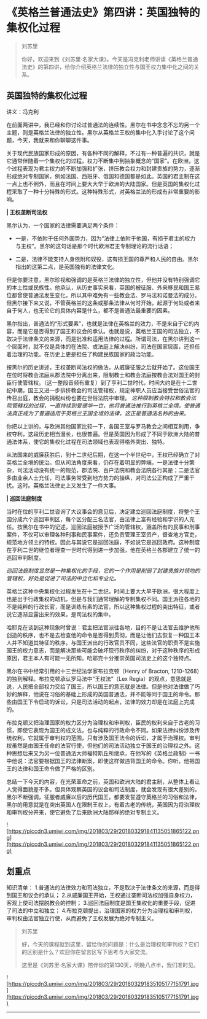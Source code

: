 # 《英格兰普通法史》第四讲：英国独特的集权化过程

> 刘苏里
> 
> 你好，欢迎来到《刘苏里·名家大课》。今天是冯克利老师讲读《英格兰普通法史》的第四讲，给你介绍英格兰法律的独立性与国王权力集中化之间的关系。

## 英国独特的集权化过程

讲义：冯克利

在前面两讲中，我已经和你讨论过普通法的连续性。黑尔在书中念念不忘的另一个主题，则是英格兰法律的独立性。黑尔从英格兰王权的集中化入手讨论了这个问题，今天，我就来和你聊聊这件事。

关于现代民族国家形成的原因，有各种不同的解释，不过有一种普遍的共识，就是它通常伴随着一个集权化的过程，权力不断集中到抽象概念的“国家”。在欧洲，这个过程表现为君主权力的不断加强和扩张，挤压教会权力和封建贵族的势力，逐渐形成绝对专制国家，例如法国、西班牙、俄国和德国都是如此。英国的君主制在这一点上也不例外，而且在时间上要大大早于欧洲的大陆国家。但是英国的集权化过程采取了一种十分特殊的形式。这种特殊形式，对英格兰法的形成有非常重要的影响。

 **| 王权垄断司法权**

黑尔认为，一个国家的法律需要满足两个条件：

* 一是，不依附于任何外国势力，因为“法律上依附于他国，有损于君主的权力与主权”。黑尔的这句话是那个时代欧洲君主专制理论的流行话语；

* 二是，法律不能支持人身依附和奴役，这有损王国的尊严和人民的自由。黑尔指出的这第二点，是英国独有的法律文化。

但是你要注意，黑尔珍视和强调的是英格兰法律的独立性，但他并没有特别强调它的本土性或民族性。他承认，从历史事实来看，英国的被征服、外来移民和国王易位都曾使普通法发生变化，所以其中难免有一些教会法、罗马法和诺曼法的成分。但黑尔接下来又说，不管英格兰的这条或那条法律从何时开始，起源于何处或者来自于何人，也无论它的具体内容是什么，都不是普通法最重要的因素。

黑尔指出，普通法的“形式要素”，也就是法律在英格兰的效力，不是来自于它的内容，而是它是否得到了国王和议会的承认。也就是说，英格兰王国的司法独立，不取决于法律条文的来源，而是批准和适用法律的过程。所谓司法，在黑尔讲到这一个层面时，就不仅是具体的在法院、或法庭上解决纠纷，司法在国家层面，还担任着治理的功能。在历史上更是担任了构建民族国家的政治功能。

按黑尔的历史讲述，王权垄断司法权的做法，从威廉征服之后就开始了。这位国王在位时将教会法庭从郡法院中分离出来，限制教士和教会法庭按教会法对国王的封臣行使管辖权。（这一整段音频有重复）到了亨利二世时代，时间大约是在十二世纪中期，国王又进一步排挤教会的司法管辖权，规定神职人员应当接受世俗法官的传召出庭，教会的捐税纠纷也要在世俗法院中审理。 *这种限制教会特权和教会法院管辖权的过程，一直持续到爱德华一世，他将普通法推行到英格兰全境，使普通法真正成为了普遍适用于英格兰王国全境的法律，这正是普通法名称的由来。*

你把以上讲的，与欧洲其他国家比较一下，各国王室与罗马教会之间相互利用，争权夺利，这段历史相当漫长，也很普遍。但是英国因为形成了不同于欧洲大陆的普通法体系，使它的集权化过程在司法领域也表现得格外突出、独特。

从法国来的威廉获胜后，到十二世纪后期，在这一个半世纪中，王权已经确立了对英格兰全境的统治。但从司法角度来看，仍存在着明显的弊端，一是法律十分繁杂，司法活动没有统一的规范，郡法院、百户法院和教会法院各行其是；二是法官多由业余人士充任，司法事务常受到地方势力的操纵，对司法公正构成了严重干扰。这时。英格兰法律史上又发生了一件大事。

 **| 巡回法庭制度**

当时在位的亨利二世咨询了大议事会的意见后，决定建立巡回法庭制度，将整个王国分成六个巡回审判区，每个区分配三名法官，由法律上富有经验和学识的人充任。按黑尔在书中的记述，巡回法庭被授予广泛的管辖权，涵盖所有的民事和刑事案件，不仅可以审理各种刑事和民事案件，还负责管理王室资产，督查地方官吏，规范地方领主的特权。因此与其说它是巡回法庭，不如说它是巡回政府。这种制度在亨利二世的继位者理查一世时代得到进一步加强，他在英格兰各郡建立了统一的巡回审判制度。

 *巡回法庭制度显然是一种集权化的手段，它的一个作用是削弱了封建贵族对领地的管辖权，好处是促进了司法的中立化和专业化。*

英格兰这种中央集权化过程发生在十二世纪，时间上要大大早于欧洲，很大程度上也是出于行政集权的动机，但是与我们通常理解的专制集权不同。国王派往各地的不是纯粹的行政长官，而是训练有素的法官，所以这种集权过程的突出特征，或者说它逐渐显露出来的效果，是司法权的集中。

哈耶克在谈到这种现象时曾说：君主把法官派往各地，目的不是让法官去维护他所创造的秩序，也不是去检查他的命令是否得到贯彻，而是让他们去恢复一种国王本人并不知道其特征的秩序。与国王派出的行政官员不同，这些法官的职责不是实施国王的权力意志，而是解决那些可能会破坏现行秩序的纠纷，对于这种秩序的形成原因，君主本人有可能一无所知。哈耶克十分推崇英国司法史上的这个独特点。

黑尔在书中经常引用的十三世纪法学家布拉克顿（Henry of Bracton, 1210-1268）的独到解释。布拉克顿承认罗马法中“王权法”（Lex Regia）的观点，意思就是说，人民把全部权力交给了国王，所以国王的意志就是法律。但是他对法律做了巧妙的解释，他说在习俗的基础上形成的英国普通法，并不能等同于国王的命令。那些由国王下令启动的诉讼，只是司法活动的起点，法律的效力却是在法庭上完成的。

布拉克顿又把治理国家的权力区分为治理权和审判权，臣民的权利来自于古老的习惯，即使它表现为国王的成文法，也与纯粹的行政命令不同。如果法律纠纷涉及传统权利，它就属于审判权的范围，只有涉及国王法令的诉讼，才属于治理权。审判权虽然是由国王任命的法官行使，但他们的司法活动独立于国王的治理权之外。这种思想后来又为另一位普通法大师福特斯丘所继承，在他写的《英格兰政制》一书中他说：法官要根据国王的法律断案，即使这样做违背国王的命令。你听，他把国王的法律和国王命令做了严格的区别。

总结一下今天的内容，在光荣革命之前，英国和欧洲大陆的君主制，从整体上看让人觉得面貌差不多。但具体观察英国的议会和司法制度，就会发现有很大差别的。黑尔不断强调，征服者威廉以后的历代国王，都要发誓遵守英格兰的习俗和法律，黑尔的用意就是在突出英国人在限制王权上，有着古老的传统，英国因为将治理权和审判权分开来，使它避免了后来欧洲大陆那样的绝对专制主义。

![https://piccdn3.umiwi.com/img/201803/29/201803291841135051865122.png](https://piccdn3.umiwi.com/img/201803/29/201803291841135051865122.png)

## 划重点

知识清单：
1.普通法的法律效力和司法独立，不是取决于法律条文的来源，而是得到国王和议会的承认；
2.从威廉国王开始，王权通过垄断司法权加强自身权力，客观上使司法摆脱教会的控制；
3.巡回法庭制度是国王集权化的重要手段，促进了司法的中立和独立；
4.布拉克顿提出，治理国家的权力分为治理权和审判权，审判权由法官独立行使，从而避免了王权发展为绝对专制主义。

> 刘苏里
> 
> 好，今天的课程就到这里，留给你的问题是：什么是治理权和审判权？它们的区别是什么？欢迎你在留言区写下思考与大家交流。
> 
> 这里是《刘苏里·名家大课》陪伴你的第130天，明晚八点半，我们准时见。

![https://piccdn3.umiwi.com/img/201803/29/201803291835105177151791.jpg](https://piccdn3.umiwi.com/img/201803/29/201803291835105177151791.jpg)

---
